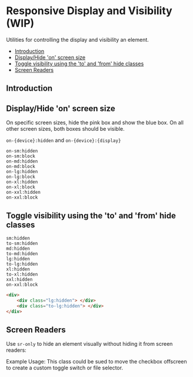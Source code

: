 # Responsive Display and Visibility (WIP)

<p class="lead">Utilities for controlling the display and visibility an element.</p>

- [Introduction](#introduction)
- [Display/Hide 'on' screen size](#displayhide-on-screen-size)
- [Toggle visibility using the 'to' and 'from' hide classes](#toggle-visibility-using-the-to-and-from-hide-classes)
- [Screen Readers](#screen-readers)


## Introduction

## Display/Hide 'on' screen size

On specific screen sizes, hide the pink box and show the blue box. On all other screen sizes, both boxes should be visible.

`on-{device}:hidden` and `on-{device}:{display}`

<div class="grid cols-5 tac my">
    <div>
        <div class="py px-025 pink on-sm:hidden"><code class="txt-sm txt-white">on-sm:hidden</code></div>
        <div class="py px-025 blue on-sm:block"><code class="txt-sm txt-white">on-sm:block</code></div>
    </div>
    <div>
        <div class="py px-025 pink on-md:hidden"><code class="txt-sm txt-white">on-md:hidden</code></div>
        <div class="py px-025 blue on-md:block"><code class="txt-sm txt-white">on-md:block</code></div>
    </div>
    <div>
        <div class="py px-025 pink on-lg:hidden"><code class="txt-sm txt-white">on-lg:hidden</code></div>
        <div class="py px-025 blue on-lg:block"><code class="txt-sm txt-white">on-lg:block</code></div>
    </div>
    <div>
        <div class="py px-025 pink on-xl:hidden"><code class="txt-sm txt-white">on-xl:hidden</code></div>
        <div class="py px-025 blue on-xl:block"><code class="txt-sm txt-white">on-xl:block</code></div>
    </div>
    <div>
        <div class="py px-025 pink on-xxl:hidden"><code class="txt-sm txt-white">on-xxl:hidden</code></div>
        <div class="py px-025 blue on-xxl:block"><code class="txt-sm txt-white">on-xxl:block</code></div>
    </div>
</div>


## Toggle visibility using the 'to' and 'from' hide classes

<div class="grid cols-5 tac">
    <div>
        <div class="py px-025 pink sm:hidden"><code class="txt-sm txt-white">sm:hidden</code></div>
        <div class="py px-025 blue to-sm:hidden"><code class="txt-sm txt-white">to-sm:hidden</code></div>
    </div>
    <div>
        <div class="py px-025 pink md:hidden"><code class="txt-sm txt-white">md:hidden</code></div>
        <div class="py px-025 blue to-md:hidden"><code class="txt-sm txt-white">to-md:hidden</code></div>
    </div>
    <div>
        <div class="py px-025 pink lg:hidden"><code class="txt-sm txt-white">lg:hidden</code></div>
        <div class="py px-025 blue to-lg:hidden"><code class="txt-sm txt-white">to-lg:hidden</code></div>
    </div>
    <div>
        <div class="py px-025 pink xl:hidden"><code class="txt-sm txt-white">xl:hidden</code></div>
        <div class="py px-025 blue to-xl:hidden"><code class="txt-sm txt-white">to-xl:hidden</code></div>
    </div>
    <div>
        <div class="py px-025 pink xxl:hidden"><code class="txt-sm txt-white">xxl:hidden</code></div>
        <div class="py px-025 blue hidden on-xxl:block"><code class="txt-sm txt-white">on-xxl:block</code></div>
    </div>
</div>


```html
<div>
    <div class="lg:hidden"> </div>
    <div class="to-lg:hidden"> </div>
</div>
```


## Screen Readers

Use `sr-only` to hide an element visually without hiding it from screen readers:

Example Usage: This class could be sued to move the checkbox offscreen to create a custom toggle switch or file selector.

